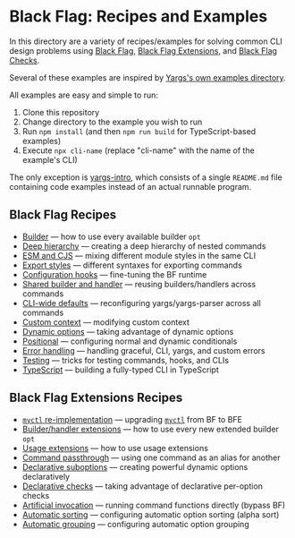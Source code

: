 # Black Flag: Recipes and Examples

In this directory are a variety of recipes/examples for solving common CLI
design problems using [Black Flag][1], [Black Flag Extensions][2], and [Black
Flag Checks][3].

Several of these examples are inspired by [Yargs's own examples directory][4].

All examples are easy and simple to run:

1. Clone this repository
2. Change directory to the example you wish to run
3. Run `npm install` (and then `npm run build` for TypeScript-based examples) 
4. Execute `npx cli-name` (replace "cli-name" with the name of the example's
   CLI)

The only exception is [yargs-intro][5], which consists of a single `README.md`
file containing code examples instead of an actual runnable program.

## Black Flag Recipes

- [Builder][6] — how to use every available builder `opt`
- [Deep hierarchy][7] — creating a deep hierarchy of nested commands
- [ESM and CJS][8] — mixing different module styles in the same CLI
- [Export styles][9] — different syntaxes for exporting commands
- [Configuration hooks][10] — fine-tuning the BF runtime
- [Shared builder and handler][11] — reusing builders/handlers across commands
- [CLI-wide defaults][12] — reconfiguring yargs/yargs-parser across all commands
- [Custom context][13] — modifying custom context
- [Dynamic options][14] — taking advantage of dynamic options
- [Positional][15] — configuring normal and dynamic conditionals
- [Error handling][16] — handling graceful, CLI, yargs, and custom errors
- [Testing][17] — tricks for testing commands, hooks, and CLIs
- [TypeScript][18] — building a fully-typed CLI in TypeScript

## Black Flag Extensions Recipes

- [`myctl` re-implementation][19] — upgrading [`myctl`][20] from BF to BFE
- [Builder/handler extensions][21] — how to use every new extended builder `opt`
- [Usage extensions][22] — how to use usage extensions
- [Command passthrough][23] — using one command as an alias for another
- [Declarative suboptions][24] — creating powerful dynamic options declaratively
- [Declarative checks][25] — taking advantage of declarative per-option checks
- [Artificial invocation][26] — running command functions directly (bypass BF)
- [Automatic sorting][27] — configuring automatic option sorting (alpha sort)
- [Automatic grouping][28] — configuring automatic option grouping

[1]: ../README.md
[2]: ../packages/extensions/README.md
[3]: ../packages/checks/README.md
[4]: https://github.com/yargs/yargs/tree/main/example
[5]: ./yargs-intro/README.md
[6]: ./black-flag/builder
[7]: ./black-flag/hierarchy
[8]: ./black-flag/esm-cjs
[9]: ./black-flag/exports
[10]: ./black-flag/hooks
[11]: ./black-flag/shared
[12]: ./black-flag/advanced
[13]: ./black-flag/context
[14]: ./black-flag/dynamic
[15]: ./black-flag/positional
[16]: ./black-flag/error
[17]: ./black-flag/testing
[18]: ./black-flag/typescript
[19]: ./black-flag-extensions/myctl
[20]: ../docs/getting-started.md
[21]: ./black-flag-extensions/builder
[22]: ./black-flag-extensions/usage
[23]: ./black-flag-extensions/passthrough
[24]: ./black-flag-extensions/suboptionof
[25]: ./black-flag-extensions/checks
[26]: ./black-flag-extensions/artificial
[27]: ./black-flag-extensions/sorting
[28]: ./black-flag-extensions/grouping
